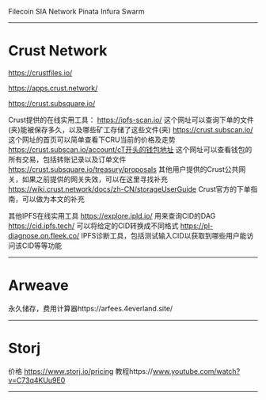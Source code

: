 Filecoin
SIA Network
Pinata
Infura
Swarm

---

# Crust Network

https://crustfiles.io/

https://apps.crust.network/

https://crust.subsquare.io/



Crust提供的在线实用工具：
https://ipfs-scan.io/
这个网址可以查询下单的文件(夹)能被保存多久，以及哪些矿工存储了这些文件(夹)
https://crust.subscan.io/
这个网址的首页可以简单查看下CRU当前的价格及走势
https://crust.subscan.io/account/cT开头的钱包地址
这个网址可以查看钱包的所有交易，包括转账记录以及订单文件
https://crust.subsquare.io/treasury/proposals
其他用户提供的Crust公共网关，如果之前提供的网关失效，可以在这里寻找补充
https://wiki.crust.network/docs/zh-CN/storageUserGuide
Crust官方的下单指南，可以做为本文的补充

其他IPFS在线实用工具
https://explore.ipld.io/
用来查询CID的DAG
https://cid.ipfs.tech/
可以将给定的CID转换成不同格式
https://pl-diagnose.on.fleek.co/
IPFS诊断工具，包括测试输入CID以获取到哪些用户能访问该CID等等功能

---

# Arweave

永久储存，费用计算器https://arfees.4everland.site/

---

# Storj

价格 https://www.storj.io/pricing
教程https://www.youtube.com/watch?v=C73q4KUu9E0

---



